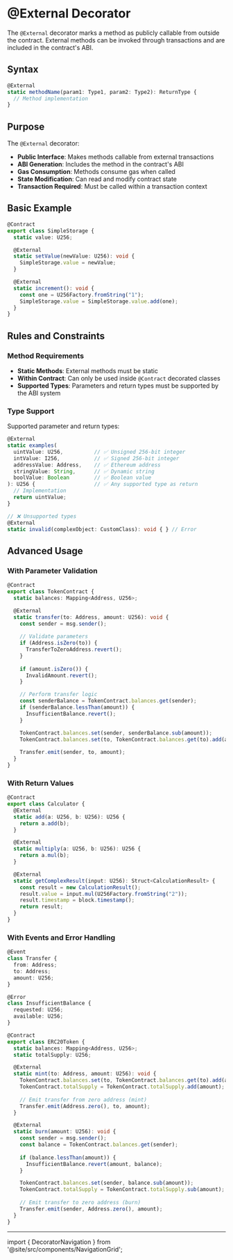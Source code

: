 # @External Decorator

The `@External` decorator marks a method as publicly callable from outside the contract. External methods can be invoked through transactions and are included in the contract's ABI.

## Syntax

```typescript
@External
static methodName(param1: Type1, param2: Type2): ReturnType {
  // Method implementation
}
```

## Purpose

The `@External` decorator:

- **Public Interface**: Makes methods callable from external transactions
- **ABI Generation**: Includes the method in the contract's ABI
- **Gas Consumption**: Methods consume gas when called
- **State Modification**: Can read and modify contract state
- **Transaction Required**: Must be called within a transaction context

## Basic Example

```typescript
@Contract
export class SimpleStorage {
  static value: U256;

  @External
  static setValue(newValue: U256): void {
    SimpleStorage.value = newValue;
  }

  @External
  static increment(): void {
    const one = U256Factory.fromString("1");
    SimpleStorage.value = SimpleStorage.value.add(one);
  }
}
```

## Rules and Constraints

### Method Requirements
- **Static Methods**: External methods must be static
- **Within Contract**: Can only be used inside `@Contract` decorated classes
- **Supported Types**: Parameters and return types must be supported by the ABI system

### Type Support
Supported parameter and return types:

```typescript
@External
static examples(
  uintValue: U256,          // ✅ Unsigned 256-bit integer
  intValue: I256,           // ✅ Signed 256-bit integer  
  addressValue: Address,    // ✅ Ethereum address
  stringValue: String,      // ✅ Dynamic string
  boolValue: Boolean        // ✅ Boolean value
): U256 {                   // ✅ Any supported type as return
  // Implementation
  return uintValue;
}

// ❌ Unsupported types
@External
static invalid(complexObject: CustomClass): void { } // Error
```

## Advanced Usage

### With Parameter Validation

```typescript
@Contract
export class TokenContract {
  static balances: Mapping<Address, U256>;

  @External
  static transfer(to: Address, amount: U256): void {
    const sender = msg.sender();
    
    // Validate parameters
    if (Address.isZero(to)) {
      TransferToZeroAddress.revert();
    }
    
    if (amount.isZero()) {
      InvalidAmount.revert();
    }

    // Perform transfer logic
    const senderBalance = TokenContract.balances.get(sender);
    if (senderBalance.lessThan(amount)) {
      InsufficientBalance.revert();
    }

    TokenContract.balances.set(sender, senderBalance.sub(amount));
    TokenContract.balances.set(to, TokenContract.balances.get(to).add(amount));
    
    Transfer.emit(sender, to, amount);
  }
}
```

### With Return Values

```typescript
@Contract
export class Calculator {
  @External
  static add(a: U256, b: U256): U256 {
    return a.add(b);
  }

  @External
  static multiply(a: U256, b: U256): U256 {
    return a.mul(b);
  }

  @External
  static getComplexResult(input: U256): Struct<CalculationResult> {
    const result = new CalculationResult();
    result.value = input.mul(U256Factory.fromString("2"));
    result.timestamp = block.timestamp();
    return result;
  }
}
```

### With Events and Error Handling

```typescript
@Event
class Transfer {
  from: Address;
  to: Address;
  amount: U256;
}

@Error
class InsufficientBalance {
  requested: U256;
  available: U256;
}

@Contract
export class ERC20Token {
  static balances: Mapping<Address, U256>;
  static totalSupply: U256;

  @External
  static mint(to: Address, amount: U256): void {
    TokenContract.balances.set(to, TokenContract.balances.get(to).add(amount));
    TokenContract.totalSupply = TokenContract.totalSupply.add(amount);
    
    // Emit transfer from zero address (mint)
    Transfer.emit(Address.zero(), to, amount);
  }

  @External
  static burn(amount: U256): void {
    const sender = msg.sender();
    const balance = TokenContract.balances.get(sender);
    
    if (balance.lessThan(amount)) {
      InsufficientBalance.revert(amount, balance);
    }

    TokenContract.balances.set(sender, balance.sub(amount));
    TokenContract.totalSupply = TokenContract.totalSupply.sub(amount);
    
    // Emit transfer to zero address (burn)
    Transfer.emit(sender, Address.zero(), amount);
  }
}
```



---

import { DecoratorNavigation } from '@site/src/components/NavigationGrid';

<DecoratorNavigation /> 